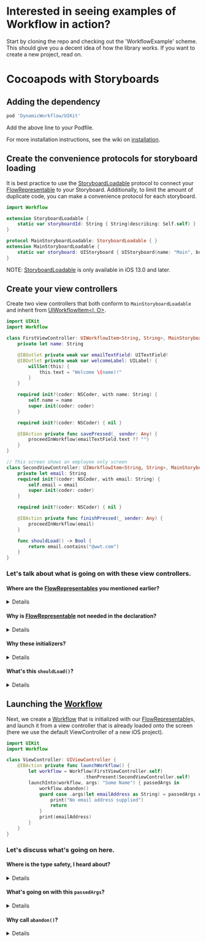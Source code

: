 # Interested in seeing examples of Workflow in action?
Start by cloning the repo and checking out the 'WorkflowExample' scheme. This should give you a decent idea of how the library works.  If you want to create a new project, read on.

# Cocoapods with Storyboards

## Adding the dependency
```ruby
pod 'DynamicWorkflow/UIKit'
```
Add the above line to your Podfile.

For more installation instructions, see the wiki on [installation](https://github.com/wwt/Workflow/wiki/Installation).

## Create the convenience protocols for storyboard loading
It is best practice to use the [StoryboardLoadable](https://gitcdn.link/cdn/wwt/Workflow/faf9273f154954848bf6b6d5c592a7f0740ef53a/docs/Protocols/StoryboardLoadable.html) protocol to connect your [FlowRepresentable](https://gitcdn.link/cdn/wwt/Workflow/faf9273f154954848bf6b6d5c592a7f0740ef53a/docs/Protocols/FlowRepresentable.html) to your Storyboard.  Additionally, to limit the amount of duplicate code, you can make a convenience protocol for each storyboard.
```swift
import Workflow

extension StoryboardLoadable {
    static var storyboardId: String { String(describing: Self.self) }
}

protocol MainStoryboardLoadable: StoryboardLoadable { }
extension MainStoryboardLoadable {
    static var storyboard: UIStoryboard { UIStoryboard(name: "Main", bundle: Bundle(for: Self.self)) }
}
```
NOTE: [StoryboardLoadable](https://gitcdn.link/cdn/wwt/Workflow/faf9273f154954848bf6b6d5c592a7f0740ef53a/docs/Protocols/StoryboardLoadable.html) is only available in iOS 13.0 and later.

## Create your view controllers
Create two view controllers that both conform to `MainStoryboardLoadable` and inherit from [UIWorkflowItem<I, O>](https://gitcdn.link/cdn/wwt/Workflow/faf9273f154954848bf6b6d5c592a7f0740ef53a/docs/Classes/UIWorkflowItem.html).

```swift
import UIKit
import Workflow

class FirstViewController: UIWorkflowItem<String, String>, MainStoryboardLoadable {
    private let name: String

    @IBOutlet private weak var emailTextField: UITextField!
    @IBOutlet private weak var welcomeLabel: UILabel! {
        willSet(this) {
            this.text = "Welcome \(name)!"
        }
    }

    required init?(coder: NSCoder, with name: String) {
        self.name = name
        super.init(coder: coder)
    }

    required init?(coder: NSCoder) { nil }

    @IBAction private func savePressed(_ sender: Any) {
        proceedInWorkflow(emailTextField.text ?? "")
    }
}

// This screen shows an employee only screen
class SecondViewController: UIWorkflowItem<String, String>, MainStoryboardLoadable {
    private let email: String
    required init?(coder: NSCoder, with email: String) {
        self.email = email
        super.init(coder: coder)
    }

    required init?(coder: NSCoder) { nil }

    @IBAction private func finishPressed(_ sender: Any) {
        proceedInWorkflow(email)
    }

    func shouldLoad() -> Bool {
        return email.contains("@wwt.com")
    }
}
```
### Let's talk about what is going on with these view controllers.
#### **Where are the [FlowRepresentables](https://gitcdn.link/cdn/wwt/Workflow/faf9273f154954848bf6b6d5c592a7f0740ef53a/docs/Protocols/FlowRepresentable.html) you mentioned earlier?**
<details> 

You could declare these view controllers with `class FirstViewController: UIWorkflowItem<String, String>, FlowRepresentable, MainStoryboardLoadable`, but the [FlowRepresentable](https://gitcdn.link/cdn/wwt/Workflow/faf9273f154954848bf6b6d5c592a7f0740ef53a/docs/Protocols/FlowRepresentable.html) is not specifically needed, so we excluded it from our example.
</details>

#### **Why is [FlowRepresentable](https://gitcdn.link/cdn/wwt/Workflow/faf9273f154954848bf6b6d5c592a7f0740ef53a/docs/Protocols/FlowRepresentable.html) not needed in the declaration?**
<details>

These view controllers adhere to [FlowRepresentable](https://gitcdn.link/cdn/wwt/Workflow/faf9273f154954848bf6b6d5c592a7f0740ef53a/docs/Protocols/FlowRepresentable.html) by the combination of [UIWorkflowItem](https://gitcdn.link/cdn/wwt/Workflow/faf9273f154954848bf6b6d5c592a7f0740ef53a/docs/Classes/UIWorkflowItem.html) and [StoryboardLoadable](https://gitcdn.link/cdn/wwt/Workflow/faf9273f154954848bf6b6d5c592a7f0740ef53a/docs/Protocols/StoryboardLoadable.html).
1. The [UIWorkflowItem<I, O>](https://gitcdn.link/cdn/wwt/Workflow/faf9273f154954848bf6b6d5c592a7f0740ef53a/docs/Classes/UIWorkflowItem.html) class implements a subset of the requirements for [FlowRepresentable](https://gitcdn.link/cdn/wwt/Workflow/faf9273f154954848bf6b6d5c592a7f0740ef53a/docs/Protocols/FlowRepresentable.html).
1. [StoryboardLoadable](https://gitcdn.link/cdn/wwt/Workflow/faf9273f154954848bf6b6d5c592a7f0740ef53a/docs/Protocols/StoryboardLoadable.html) implements the remaining subset and requires that it is only applied to a [FlowRepresentable](https://gitcdn.link/cdn/wwt/Workflow/faf9273f154954848bf6b6d5c592a7f0740ef53a/docs/Protocols/FlowRepresentable.html).

</details>

#### **Why these initializers?**
<details>

[StoryboardLoadable](https://gitcdn.link/cdn/wwt/Workflow/faf9273f154954848bf6b6d5c592a7f0740ef53a/docs/Protocols/StoryboardLoadable.html) helps guide XCode to give you compiler errors with the appropriate fix-its to generate `required init?(coder: NSCoder, with args: String)`. These initializers allow you to load from a storyboard while also having compile-time safety in your properties.  You will notice that both view controllers store the argument string on a `private let` property.
</details>

#### **What's this `shouldLoad()`?**
<details>

It is part of the [FlowRepresentable](https://gitcdn.link/cdn/wwt/Workflow/faf9273f154954848bf6b6d5c592a7f0740ef53a/docs/Protocols/FlowRepresentable.html) protocol. It has default implementations created for your convenience but is still implementable if you want to control when a [FlowRepresentable](https://gitcdn.link/cdn/wwt/Workflow/faf9273f154954848bf6b6d5c592a7f0740ef53a/docs/Protocols/FlowRepresentable.html) should load in the work flow.  It is called after `init` but before `viewDidLoad()`.
</details>

## Launching the [Workflow](https://gitcdn.link/cdn/wwt/Workflow/faf9273f154954848bf6b6d5c592a7f0740ef53a/docs/Classes/Workflow.html)
Next, we create a [Workflow](https://gitcdn.link/cdn/wwt/Workflow/faf9273f154954848bf6b6d5c592a7f0740ef53a/docs/Classes/Workflow.html) that is initialized with our [FlowRepresentable](https://gitcdn.link/cdn/wwt/Workflow/faf9273f154954848bf6b6d5c592a7f0740ef53a/docs/Protocols/FlowRepresentable.html)s, and launch it from a view controller that is already loaded onto the screen (here we use the default ViewController of a new iOS project).

```swift
import UIKit
import Workflow

class ViewController: UIViewController {
    @IBAction private func launchWorkflow() {
        let workflow = Workflow(FirstViewController.self)
                            .thenPresent(SecondViewController.self)
        launchInto(workflow, args: "Some Name") { passedArgs in
            workflow.abandon()
            guard case .args(let emailAddress as String) = passedArgs else {
                print("No email address supplied")
                return
            }
            print(emailAddress)
        }
    }
}
```
### Let's discuss what's going on here.
#### **Where is the type safety, I heard about?**
<details>

The [Workflow](https://gitcdn.link/cdn/wwt/Workflow/faf9273f154954848bf6b6d5c592a7f0740ef53a/docs/Classes/Workflow.html) has compile-time type safety on the Input/Output types of the supplied [FlowRepresentable](https://gitcdn.link/cdn/wwt/Workflow/faf9273f154954848bf6b6d5c592a7f0740ef53a/docs/Protocols/FlowRepresentable.html)s. This means that you will get a build error if the output of `FirstViewController` does not match the input type of `SecondViewController`.
</details>

#### **What's going on with this `passedArgs`?**
<details>

The `onFinish` closure for `launchInto(_:args:onFinish:)` provides the last passed [AnyWorkflow.PassedArgs](https://gitcdn.link/cdn/wwt/Workflow/faf9273f154954848bf6b6d5c592a7f0740ef53a/docs/Classes/AnyWorkflow/PassedArgs.html) in the work flow. For this Workflow, that could be the output of `FirstViewController` or `SecondViewController` depending on the email signature typed in `FirstViewController`. To extract the value, we unwrap the variable within the case of `.args()` as we expect this workflow to return some argument.
</details>

#### **Why call `abandon()`?**
<details>

Calling `abandon()` closes all the views launched as part of the workflow, leaving you back on `ViewController`.
</details>
